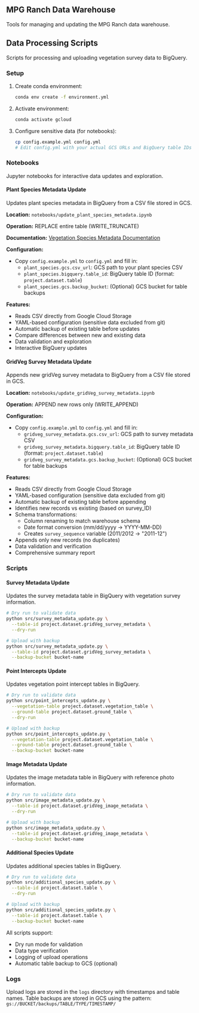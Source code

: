 ## MPG Ranch Data Warehouse

Tools for managing and updating the MPG Ranch data warehouse.

## Data Processing Scripts

Scripts for processing and uploading vegetation survey data to BigQuery.

### Setup

1. Create conda environment:
   ```bash
   conda env create -f environment.yml
   ```

2. Activate environment:
   ```bash
   conda activate gcloud
   ```

3. Configure sensitive data (for notebooks):
   ```bash
   cp config.example.yml config.yml
   # Edit config.yml with your actual GCS URLs and BigQuery table IDs
   ```

### Notebooks

Jupyter notebooks for interactive data updates and exploration.

#### Plant Species Metadata Update

Updates plant species metadata in BigQuery from a CSV file stored in GCS.

**Location:** `notebooks/update_plant_species_metadata.ipynb`

**Operation:** REPLACE entire table (WRITE_TRUNCATE)

**Documentation:** [Vegetation Species Metadata Documentation](https://docs.google.com/document/d/1aRGYGPsuHmuOxi29bfdzaackjJkfCEY3T2Z3rekQUbY/edit?usp=sharing)

**Configuration:**
- Copy `config.example.yml` to `config.yml` and fill in:
  - `plant_species.gcs.csv_url`: GCS path to your plant species CSV
  - `plant_species.bigquery.table_id`: BigQuery table ID (format: `project.dataset.table`)
  - `plant_species.gcs.backup_bucket`: (Optional) GCS bucket for table backups

**Features:**
- Reads CSV directly from Google Cloud Storage
- YAML-based configuration (sensitive data excluded from git)
- Automatic backup of existing table before updates
- Compare differences between new and existing data
- Data validation and exploration
- Interactive BigQuery updates

#### GridVeg Survey Metadata Update

Appends new gridVeg survey metadata to BigQuery from a CSV file stored in GCS.

**Location:** `notebooks/update_gridVeg_survey_metadata.ipynb`

**Operation:** APPEND new rows only (WRITE_APPEND)

**Configuration:**
- Copy `config.example.yml` to `config.yml` and fill in:
  - `gridveg_survey_metadata.gcs.csv_url`: GCS path to survey metadata CSV
  - `gridveg_survey_metadata.bigquery.table_id`: BigQuery table ID (format: `project.dataset.table`)
  - `gridveg_survey_metadata.gcs.backup_bucket`: (Optional) GCS bucket for table backups

**Features:**
- Reads CSV directly from Google Cloud Storage
- YAML-based configuration (sensitive data excluded from git)
- Automatic backup of existing table before appending
- Identifies new records vs existing (based on survey_ID)
- Schema transformations:
  - Column renaming to match warehouse schema
  - Date format conversion (mm/dd/yyyy → YYYY-MM-DD)
  - Creates `survey_sequence` variable (2011/2012 → "2011-12")
- Appends only new records (no duplicates)
- Data validation and verification
- Comprehensive summary report

### Scripts

#### Survey Metadata Update

Updates the survey metadata table in BigQuery with vegetation survey information.

```bash
# Dry run to validate data
python src/survey_metadata_update.py \
  --table-id project.dataset.gridVeg_survey_metadata \
  --dry-run

# Upload with backup
python src/survey_metadata_update.py \
  --table-id project.dataset.gridVeg_survey_metadata \
  --backup-bucket bucket-name
```

#### Point Intercepts Update

Updates vegetation point intercept tables in BigQuery.

```bash
# Dry run to validate data
python src/point_intercepts_update.py \
  --vegetation-table project.dataset.vegetation_table \
  --ground-table project.dataset.ground_table \
  --dry-run

# Upload with backup
python src/point_intercepts_update.py \
  --vegetation-table project.dataset.vegetation_table \
  --ground-table project.dataset.ground_table \
  --backup-bucket bucket-name
```

#### Image Metadata Update

Updates the image metadata table in BigQuery with reference photo information.

```bash
# Dry run to validate data
python src/image_metadata_update.py \
  --table-id project.dataset.gridVeg_image_metadata \
  --dry-run

# Upload with backup
python src/image_metadata_update.py \
  --table-id project.dataset.gridVeg_image_metadata \
  --backup-bucket bucket-name
```

#### Additional Species Update

Updates additional species tables in BigQuery.

```bash
# Dry run to validate data
python src/additional_species_update.py \
  --table-id project.dataset.table \
  --dry-run

# Upload with backup
python src/additional_species_update.py \
  --table-id project.dataset.table \
  --backup-bucket bucket-name
```

All scripts support:
- Dry run mode for validation
- Data type verification
- Logging of upload operations
- Automatic table backup to GCS (optional)

### Logs
Upload logs are stored in the `logs` directory with timestamps and table names.
Table backups are stored in GCS using the pattern: `gs://BUCKET/backups/TABLE/TYPE/TIMESTAMP/`
